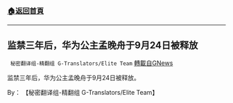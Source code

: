 ###  [:house:返回首頁](https://github.com/ourhimalayas/txt)
---


## 监禁三年后，华为公主孟晚舟于9月24日被释放
` 秘密翻译组-精翻组 G-Translators/Elite Team` [轉載自GNews](https://gnews.org/zh-hans/1554023/)

监禁三年后，华为公主孟晚舟于9月24日被释放。

By： 【秘密翻译组-精翻组 G-Translators/Elite Team】
